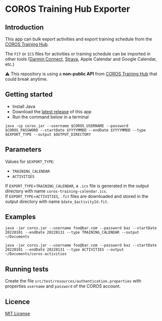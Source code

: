 # COROS Training Hub Exporter

## Introduction

This app can bulk export activities and export training schedule from the [COROS Training Hub](https://t.coros.com/).

The `FIT` or `ICS` files for activities or training schedule can be imported in other tools ([Garmin Connect](https://connect.garmin.com), [Strava](https://www.strava.com), Apple Calendar and Google Calendar, etc.) 

⚠️ This repository is using a **non-public API** from [COROS Training Hub](https://t.coros.com/) that could break anytime.

## Getting started

- Install Java
- Download the [latest release](https://github.com/futoshita/Coros-Training-Hub-Exporter/releases/latest) of this app
- Run the command below in a terminal

`java -cp coros.jar --username $COROS_USERNAME --password $COROS_PASSWORD --startDate $YYYYMMDD --endDate $YYYYMMDD --type $EXPORT_TYPE --output $OUTPUT_DIRECTORY`

## Parameters

Values for `$EXPORT_TYPE`:
- `TRAINING_CALENDAR`
- `ACTIVITIES`

If `EXPORT_TYPE`=`TRAINING_CALENDAR`, a `.ics` file is generated in the output directory with name `coros-training-calendar.ics`.  
If `EXPORT_TYPE`=`ACTIVITIES`, `.fit` files are downloaded and stored in the output directory with name `$date_$activityId.fit`.

## Examples

```shell
java -jar coros.jar --username foo@bar.com --password baz --startDate 20220101 --endDate 20220131 --type TRAINING_CALENDAR --output ~/Documents
```

```shell
java -jar coros.jar --username foo@bar.com --password baz --startDate 20220101 --endDate 20220131 --type ACTIVITIES --output ~/Documents/coros-activities
```

## Running tests

Create the file `src/test/resources/authentication.properties` with properties `username` and `password` of the COROS account.

## Licence

[MIT License](LICENSE.md)
